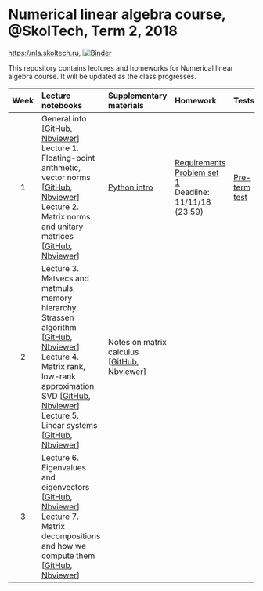 # Numerical linear algebra course, @SkolTech, Term 2, 2018

https://nla.skoltech.ru, [![Binder](http://mybinder.org/badge.svg)](https://mybinder.org/v2/gh/oseledets/nla2018/master)

This repository contains lectures and homeworks for Numerical linear algebra course. It will be updated as the class progresses.

| Week | Lecture notebooks | Supplementary materials | Homework | Tests |
|:------:|:----------|:----------|:----------|-------|
|1| General info [[GitHub](lectures/general_info.ipynb), [Nbviewer](https://nbviewer.jupyter.org/github/oseledets/nla2018/blob/master/lectures/general_info.ipynb)]  <br> Lecture 1. Floating-point arithmetic, vector norms [[GitHub](lectures/lecture-1.ipynb), [Nbviewer](https://nbviewer.jupyter.org/github/oseledets/nla2018/blob/master/lectures/lecture-1.ipynb)] <br> Lecture 2. Matrix norms and unitary matrices [[GitHub](lectures/lecture-2.ipynb), [Nbviewer](https://nbviewer.jupyter.org/github/oseledets/nla2018/blob/master/lectures/lecture-2.ipynb)]| [Python intro](./lectures/Python_Intro.ipynb) | [Requirements](hw.pdf) <br> [Problem set 1](https://nbviewer.jupyter.org/github/oseledets/nla2018/blob/master/psets/PS1.ipynb) <br> Deadline: 11/11/18 (23:59)| [Pre-term test](./tests/preterm_test.pdf) | 
|2| Lecture 3. Matvecs and matmuls, memory hierarchy, Strassen algorithm [[GitHub](https://github.com/oseledets/nla2018/blob/master/lectures/lecture-3.ipynb), [Nbviewer](https://nbviewer.jupyter.org/github/oseledets/nla2018/blob/master/lectures/lecture-3.ipynb)] <br> Lecture 4. Matrix rank, low-rank approximation, SVD [[GitHub](https://github.com/oseledets/nla2018/blob/master/lectures/lecture-4.ipynb), [Nbviewer](https://nbviewer.jupyter.org/github/oseledets/nla2018/blob/master/lectures/lecture-4.ipynb)] <br> Lecture 5. Linear systems [[GitHub](https://github.com/oseledets/nla2018/blob/master/lectures/lecture-5.ipynb), [Nbviewer](https://nbviewer.jupyter.org/github/oseledets/nla2018/blob/master/lectures/lecture-5.ipynb)]| Notes on matrix calculus [[GitHub](https://github.com/oseledets/nla2018/blob/master/lectures/matrix_calculus.ipynb), [Nbviewer](https://nbviewer.jupyter.org/github/oseledets/nla2018/blob/master/lectures/matrix_calculus.ipynb)] | | |
|3| Lecture 6. Eigenvalues and eigenvectors [[GitHub](https://github.com/oseledets/nla2018/blob/master/lectures/lecture-6.ipynb), [Nbviewer](https://nbviewer.jupyter.org/github/oseledets/nla2018/blob/master/lectures/lecture-6.ipynb)] <br> Lecture 7. Matrix decompositions and how we compute them [[GitHub](https://github.com/oseledets/nla2018/blob/master/lectures/lecture-7.ipynb), [Nbviewer](https://nbviewer.jupyter.org/github/oseledets/nla2018/blob/master/lectures/lecture-7.ipynb)] | | |

